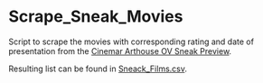 # Scrape_Sneak_Movies

Script to scrape the movies with corresponding rating and date of presentation from the [Cinemar Arthouse OV Sneak Preview](https://www.cinema-arthouse.de/kino/programm/ov-sneakpreview).

Resulting list can be found in [Sneack_Films.csv](https://github.com/egiacomazzi/Scrape_Sneak_Movies/blob/main/Sneak_Films.csv).
